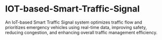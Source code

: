 # IOT-based-Smart-Traffic-Signal
An IoT-based Smart Traffic Signal system optimizes traffic flow and prioritizes emergency vehicles using real-time data, improving safety, reducing congestion, and enhancing overall traffic management efficiency.

